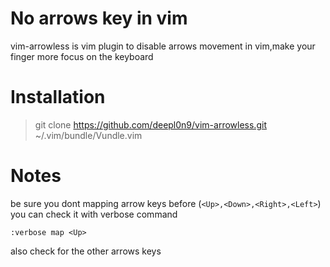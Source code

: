 # No arrows key in vim
 
vim-arrowless is vim plugin to disable arrows movement in vim,make your finger more focus on the keyboard

# Installation

> git clone https://github.com/deepl0n9/vim-arrowless.git ~/.vim/bundle/Vundle.vim

# Notes

be sure you dont mapping arrow keys before (`<Up>,<Down>,<Right>,<Left>`)
you can check it with verbose command

```vim
:verbose map <Up>
```
also check for the other arrows keys
